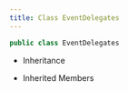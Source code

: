 ```yaml
---
title: Class EventDelegates
---
```


```csharp
public class EventDelegates
```

- Inheritance

- Inherited Members

